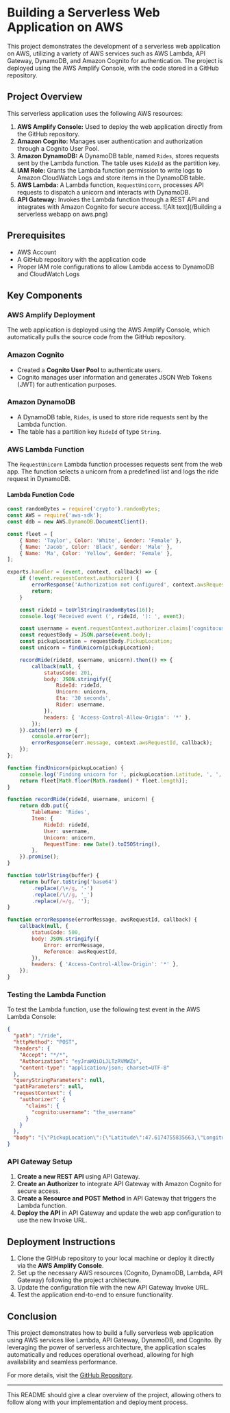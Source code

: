 # Building a Serverless Web Application on AWS

This project demonstrates the development of a serverless web application on AWS, utilizing a variety of AWS services such as AWS Lambda, API Gateway, DynamoDB, and Amazon Cognito for authentication. The project is deployed using the AWS Amplify Console, with the code stored in a GitHub repository.

## Project Overview

This serverless application uses the following AWS resources:

1. **AWS Amplify Console:** Used to deploy the web application directly from the GitHub repository.
2. **Amazon Cognito:** Manages user authentication and authorization through a Cognito User Pool.
3. **Amazon DynamoDB:** A DynamoDB table, named `Rides`, stores requests sent by the Lambda function. The table uses `RideId` as the partition key.
4. **IAM Role:** Grants the Lambda function permission to write logs to Amazon CloudWatch Logs and store items in the DynamoDB table.
5. **AWS Lambda:** A Lambda function, `RequestUnicorn`, processes API requests to dispatch a unicorn and interacts with DynamoDB.
6. **API Gateway:** Invokes the Lambda function through a REST API and integrates with Amazon Cognito for secure access.
![Alt text](/Building a serverless webapp on aws.png)

## Prerequisites

- AWS Account
- A GitHub repository with the application code
- Proper IAM role configurations to allow Lambda access to DynamoDB and CloudWatch Logs

## Key Components

### AWS Amplify Deployment

The web application is deployed using the AWS Amplify Console, which automatically pulls the source code from the GitHub repository.

### Amazon Cognito

- Created a **Cognito User Pool** to authenticate users.
- Cognito manages user information and generates JSON Web Tokens (JWT) for authentication purposes.

### Amazon DynamoDB

- A DynamoDB table, `Rides`, is used to store ride requests sent by the Lambda function.
- The table has a partition key `RideId` of type `String`.

### AWS Lambda Function

The `RequestUnicorn` Lambda function processes requests sent from the web app. The function selects a unicorn from a predefined list and logs the ride request in DynamoDB.

#### Lambda Function Code

```javascript
const randomBytes = require('crypto').randomBytes;
const AWS = require('aws-sdk');
const ddb = new AWS.DynamoDB.DocumentClient();

const fleet = [
    { Name: 'Taylor', Color: 'White', Gender: 'Female' },
    { Name: 'Jacob', Color: 'Black', Gender: 'Male' },
    { Name: 'Ma', Color: 'Yellow', Gender: 'Female' },
];

exports.handler = (event, context, callback) => {
    if (!event.requestContext.authorizer) {
        errorResponse('Authorization not configured', context.awsRequestId, callback);
        return;
    }

    const rideId = toUrlString(randomBytes(16));
    console.log('Received event (', rideId, '): ', event);

    const username = event.requestContext.authorizer.claims['cognito:username'];
    const requestBody = JSON.parse(event.body);
    const pickupLocation = requestBody.PickupLocation;
    const unicorn = findUnicorn(pickupLocation);

    recordRide(rideId, username, unicorn).then(() => {
        callback(null, {
            statusCode: 201,
            body: JSON.stringify({
                RideId: rideId,
                Unicorn: unicorn,
                Eta: '30 seconds',
                Rider: username,
            }),
            headers: { 'Access-Control-Allow-Origin': '*' },
        });
    }).catch((err) => {
        console.error(err);
        errorResponse(err.message, context.awsRequestId, callback);
    });
};

function findUnicorn(pickupLocation) {
    console.log('Finding unicorn for ', pickupLocation.Latitude, ', ', pickupLocation.Longitude);
    return fleet[Math.floor(Math.random() * fleet.length)];
}

function recordRide(rideId, username, unicorn) {
    return ddb.put({
        TableName: 'Rides',
        Item: {
            RideId: rideId,
            User: username,
            Unicorn: unicorn,
            RequestTime: new Date().toISOString(),
        },
    }).promise();
}

function toUrlString(buffer) {
    return buffer.toString('base64')
        .replace(/\+/g, '-')
        .replace(/\//g, '_')
        .replace(/=/g, '');
}

function errorResponse(errorMessage, awsRequestId, callback) {
    callback(null, {
        statusCode: 500,
        body: JSON.stringify({
            Error: errorMessage,
            Reference: awsRequestId,
        }),
        headers: { 'Access-Control-Allow-Origin': '*' },
    });
}
```

### Testing the Lambda Function

To test the Lambda function, use the following test event in the AWS Lambda Console:

```json
{
  "path": "/ride",
  "httpMethod": "POST",
  "headers": {
    "Accept": "*/*",
    "Authorization": "eyJraWQiOiJLTzRVMWZs",
    "content-type": "application/json; charset=UTF-8"
  },
  "queryStringParameters": null,
  "pathParameters": null,
  "requestContext": {
    "authorizer": {
      "claims": {
        "cognito:username": "the_username"
      }
    }
  },
  "body": "{\"PickupLocation\":{\"Latitude\":47.6174755835663,\"Longitude\":-122.28837066650185}}"
}
```

### API Gateway Setup

1. **Create a new REST API** using API Gateway.
2. **Create an Authorizer** to integrate API Gateway with Amazon Cognito for secure access.
3. **Create a Resource and POST Method** in API Gateway that triggers the Lambda function.
4. **Deploy the API** in API Gateway and update the web app configuration to use the new Invoke URL.

## Deployment Instructions

1. Clone the GitHub repository to your local machine or deploy it directly via the **AWS Amplify Console**.
2. Set up the necessary AWS resources (Cognito, DynamoDB, Lambda, API Gateway) following the project architecture.
3. Update the configuration file with the new API Gateway Invoke URL.
4. Test the application end-to-end to ensure functionality.

## Conclusion

This project demonstrates how to build a fully serverless web application using AWS services like Lambda, API Gateway, DynamoDB, and Cognito. By leveraging the power of serverless architecture, the application scales automatically and reduces operational overhead, allowing for high availability and seamless performance.

For more details, visit the [GitHub Repository](https://github.com/Shawnty-z/Serverless-web-app-on-aws).

---

This README should give a clear overview of the project, allowing others to follow along with your implementation and deployment process.
